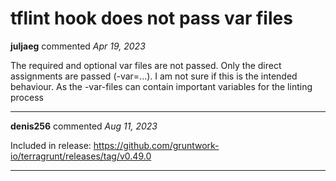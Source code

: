 # tflint hook does not pass var files

**juljaeg** commented *Apr 19, 2023*

The required and optional var files are not passed. Only the direct assignments are passed (-var=...). I am not sure if this is the intended behaviour. As the -var-files can contain important variables for the linting process
<br />
***


**denis256** commented *Aug 11, 2023*

Included in release: https://github.com/gruntwork-io/terragrunt/releases/tag/v0.49.0
***

